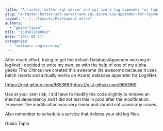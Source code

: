 ```yaml
---
title: "A faster, better sql server and sql azure log appender for log4net"
slug: "a-faster-better-sql-server-and-sql-azure-log-appender-for-log4net"
layout: "../../layouts/PostLayout.astro"
authors: 
  - "guido-tapia"
mils: "1305072000000"
date: "2011-05-11"
categories: 
  - "software-engineering"
---
```


After much effort, trying to get the default DatabaseAppender working in log4net I decided to write my own, so with the help of one of my alpha geeks (Tnx Chinsu) we created this awesome (its awesome because it uses batch inserts and actually works on Azure) database appender for Log4Net.

[https://gist.github.com/965366](https://gist.github.com/965366)

Use at your own risk, I did have to modify the code slightly to remove an internal dependency and I did not test this in prod after the modification.  However the modification was very minor and should not cause any issues.

Also remember to schedule a service that deletes your old log files.

Guido Tapia
